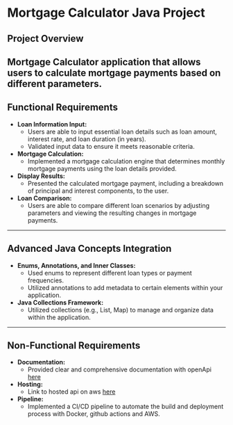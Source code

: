 # Mortgage Calculator Java Project

## Project Overview
Mortgage Calculator application that allows users to calculate mortgage payments based on different parameters.
---
## Functional Requirements
- **Loan Information Input:**
    - Users are  able to input essential loan details such as loan amount, interest rate, and loan duration (in years).
    - Validated input data to ensure it meets reasonable criteria.
- **Mortgage Calculation:**
    - Implemented a mortgage calculation engine that determines monthly mortgage payments using the loan details provided.
- **Display Results:**
    - Presented the calculated mortgage payment, including a breakdown of principal and interest components, to the user.
- **Loan Comparison:**
    - Users are able to compare different loan scenarios by adjusting parameters and viewing the resulting changes in mortgage payments.
---

## Advanced Java Concepts Integration
- **Enums, Annotations, and Inner Classes:**
    - Used enums to represent different loan types or payment frequencies.
    - Utilized annotations to add metadata to certain elements within your application.
- **Java Collections Framework:**
    - Utilized collections (e.g., List, Map) to manage and organize data within the application.
---

## Non-Functional Requirements
- **Documentation:**
    - Provided clear and comprehensive documentation with openApi [here](http://ec2-51-20-140-242.eu-north-1.compute.amazonaws.com:8080/swagger-ui/index.html)
- **Hosting:**
    - Link to hosted api on aws [here](http://ec2-51-20-140-242.eu-north-1.compute.amazonaws.com:8080/)
- **Pipeline:**
    - Implemented a CI/CD pipeline to automate the build and deployment process with Docker, github actions and AWS.
  



